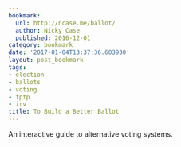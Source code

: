 ```yaml
---
bookmark:
  url: http://ncase.me/ballot/
  author: Nicky Case
  published: 2016-12-01
category: bookmark
date: '2017-01-04T13:37:36.603930'
layout: post_bookmark
tags:
- election
- ballots
- voting
- fptp
- irv
title: To Build a Better Ballot
---
```


An interactive guide to alternative voting systems.
